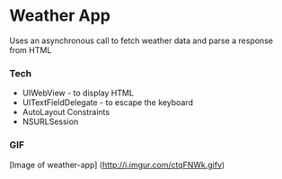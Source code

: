 # Weather App
Uses an asynchronous call to fetch weather data and parse a response from HTML
### Tech
* UIWebView - to display HTML
* UITextFieldDelegate - to escape the keyboard
* AutoLayout Constraints
* NSURLSession
### GIF
[Image of weather-app]
(http://i.imgur.com/ctqFNWk.gifv)

